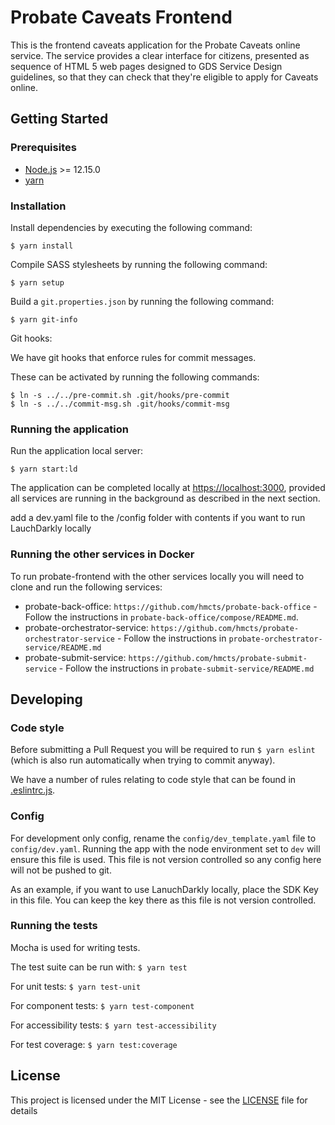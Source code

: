 # Probate Caveats Frontend

This is the frontend caveats application for the Probate Caveats online service. The service provides a clear interface for citizens, presented as sequence of HTML 5 web pages designed to GDS Service Design guidelines, so that they can check that they're eligible to apply for Caveats online.

## Getting Started

### Prerequisites

- [Node.js](nodejs.org) >= 12.15.0
- [yarn](yarnpkg.com)

### Installation

Install dependencies by executing the following command:
```
$ yarn install
```

Compile SASS stylesheets by running the following command:
```
$ yarn setup
```

Build a `git.properties.json` by running the following command:
```
$ yarn git-info
```

Git hooks:

We have git hooks that enforce rules for commit messages.

These can be activated by running the following commands:
```
$ ln -s ../../pre-commit.sh .git/hooks/pre-commit
$ ln -s ../../commit-msg.sh .git/hooks/commit-msg
```

### Running the application

Run the application local server:
```
$ yarn start:ld
```

The application can be completed locally at [https://localhost:3000](https://localhost:3000), provided all services are running in the background as described in the next section.

add a dev.yaml file to the /config folder with contents if you want to run LauchDarkly locally

### Running the other services in Docker

To run probate-frontend with the other services locally you will need to clone and run the following services:

- probate-back-office: `https://github.com/hmcts/probate-back-office` - Follow the instructions in `probate-back-office/compose/README.md`.
- probate-orchestrator-service: `https://github.com/hmcts/probate-orchestrator-service` - Follow the instructions in `probate-orchestrator-service/README.md`
- probate-submit-service: `https://github.com/hmcts/probate-submit-service` - Follow the instructions in `probate-submit-service/README.md`

## Developing
### Code style

Before submitting a Pull Request you will be required to run `$ yarn eslint` (which is also run automatically when trying to commit anyway).

We have a number of rules relating to code style that can be found in [.eslintrc.js](https://github.com/hmcts/probate-caveats-frontend/blob/develop/.eslintrc.js).

### Config

For development only config, rename the `config/dev_template.yaml` file to `config/dev.yaml`. Running the app with the node environment set to `dev` will ensure this file is used.
This file is not version controlled so any config here will not be pushed to git.

As an example, if you want to use LanuchDarkly locally, place the SDK Key in this file. You can keep the key there as this file is not version controlled.

### Running the tests

Mocha is used for writing tests.

The test suite can be run with:
`$ yarn test`

For unit tests:
`$ yarn test-unit`

For component tests:
`$ yarn test-component`

For accessibility tests:
`$ yarn test-accessibility`

For test coverage:
`$ yarn test:coverage`

## License

This project is licensed under the MIT License - see the [LICENSE](https://github.com/hmcts/probate-caveats-frontend/blob/develop/LICENSE.md) file for details
